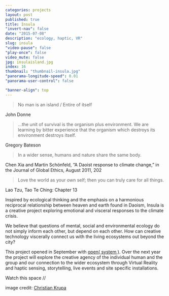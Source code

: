 ```yaml
---
categories: projects
layout: post
published: true
title: Insula
"invert-nav": false
date: "2015-07-08"
description: "ecology, haptic, VR"
slug: insula
"video-pause": false
"play-once": false
video_mute: false
jpg: insulaisland.jpg
index: 16
thumbnail: "thumbnail-insula.jpg"
"panorama-longitude-speed": 0.01
"panorama-user-control": false

"banner-align": top
---
```



> No man is an island / Entire of itself

John Donne

> ...the unit of survival is the organism plus environment. We are learning by bitter experience that the organism which destroys its environment destroys itself.

Gregory Bateson

> In a wider sense, humans and nature share the same body. 

Chen Xia and Martin Schönfeld, “A Daoist response to climate change,” in the Journal of Global Ethics, August 2011, 202

> Love the world as your own self; then you can truly care for all things.

Lao Tzu, Tao Te Ching: Chapter 13

Inspired by ecological thinking and the emphasis on a harmonious reciprocal relationship between heaven and earth found in Daoism, Insula is a creative project exploring emotional and visceral responses to the climate crisis. 

We believe that questions of mental, social and environmental ecology do not simply inform each other, but depend on each other. How can creative technology viscerally connect us with the living ecosystems out beyond the city?

This project opened in September with [open( system )](http://brightondigitalfestival.co.uk/event/open-system/). Over the next year the project will explore the creative agency of the individual human and the group and our connection to the wider ecosystem through Virtual Reality and haptic sensing, storytelling, live events and site specific installations.

Watch this space //

image credit: [Christian Krupa](https://vimeo.com/127835459)
